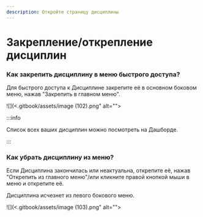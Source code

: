 ```yaml
---
description: Откройте страницу дисциплины
---
```


# Закрепление/открепление дисциплин

### Как закрепить дисциплину в меню быстрого доступа?

Для быстрого доступа к Дисциплине закрепите её в основном боковом меню, нажав "Закрепить в главном меню".&#x20;

![](<.gitbook/assets/image (102).png" alt=""><figcaption></figcaption></figure>

:::info

Список всех ваших дисциплин можно посмотреть на Дашборде.

:::

### Как убрать дисциплину из меню?

Если Дисциплина закончилась или неактуальна, открепите её, нажав "Открепить из главного меню"/или кликните правой кнопкой мыши в меню и открепите её.&#x20;

Дисциплина исчезнет из левого бокового меню.

![](<.gitbook/assets/image (103).png" alt=""><figcaption></figcaption></figure>
